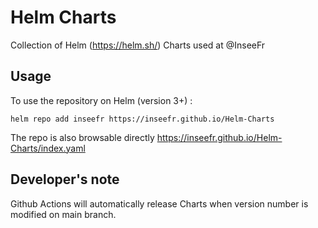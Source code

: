 # Helm Charts

Collection of Helm (https://helm.sh/) Charts used at @InseeFr

## Usage

To use the repository on Helm (version 3+) :

```
helm repo add inseefr https://inseefr.github.io/Helm-Charts
```

The repo is also browsable directly https://inseefr.github.io/Helm-Charts/index.yaml

## Developer's note

Github Actions will automatically release Charts when version number is modified on main branch.
